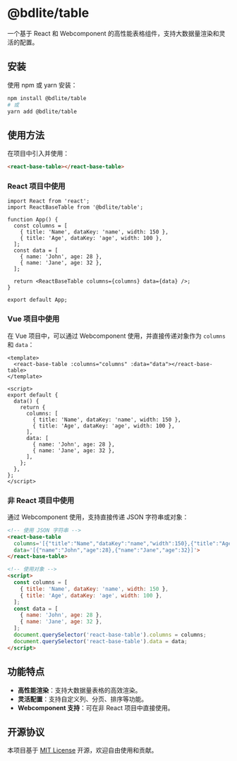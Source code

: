# @bdlite/table

一个基于 React 和 Webcomponent 的高性能表格组件，支持大数据量渲染和灵活的配置。

## 安装

使用 npm 或 yarn 安装：

```bash
npm install @bdlite/table
# 或
yarn add @bdlite/table
```

## 使用方法

在项目中引入并使用：

```html
<react-base-table></react-base-table>
```

### React 项目中使用

```tsx
import React from 'react';
import ReactBaseTable from '@bdlite/table';

function App() {
  const columns = [
    { title: 'Name', dataKey: 'name', width: 150 },
    { title: 'Age', dataKey: 'age', width: 100 },
  ];
  const data = [
    { name: 'John', age: 28 },
    { name: 'Jane', age: 32 },
  ];

  return <ReactBaseTable columns={columns} data={data} />;
}

export default App;
```

### Vue 项目中使用

在 Vue 项目中，可以通过 Webcomponent 使用，并直接传递对象作为 `columns` 和 `data`：

```vue
<template>
  <react-base-table :columns="columns" :data="data"></react-base-table>
</template>

<script>
export default {
  data() {
    return {
      columns: [
        { title: 'Name', dataKey: 'name', width: 150 },
        { title: 'Age', dataKey: 'age', width: 100 },
      ],
      data: [
        { name: 'John', age: 28 },
        { name: 'Jane', age: 32 },
      ],
    };
  },
};
</script>
```

### 非 React 项目中使用

通过 Webcomponent 使用，支持直接传递 JSON 字符串或对象：

```html
<!-- 使用 JSON 字符串 -->
<react-base-table
  columns='[{"title":"Name","dataKey":"name","width":150},{"title":"Age","dataKey":"age","width":100}]'
  data='[{"name":"John","age":28},{"name":"Jane","age":32}]'>
</react-base-table>

<!-- 使用对象 -->
<script>
  const columns = [
    { title: 'Name', dataKey: 'name', width: 150 },
    { title: 'Age', dataKey: 'age', width: 100 },
  ];
  const data = [
    { name: 'John', age: 28 },
    { name: 'Jane', age: 32 },
  ];
  document.querySelector('react-base-table').columns = columns;
  document.querySelector('react-base-table').data = data;
</script>
```

## 功能特点

- **高性能渲染**：支持大数据量表格的高效渲染。
- **灵活配置**：支持自定义列、分页、排序等功能。
- **Webcomponent 支持**：可在非 React 项目中直接使用。

## 开源协议

本项目基于 [MIT License](LICENSE) 开源，欢迎自由使用和贡献。

